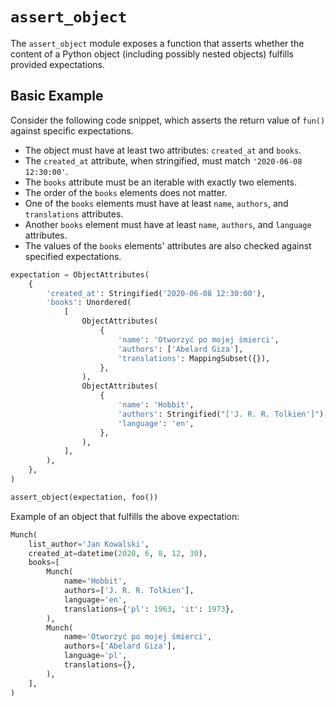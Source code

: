 # `assert_object`

The `assert_object` module exposes a function that asserts whether the content of a Python object (including possibly nested objects) fulfills provided expectations.

## Basic Example

Consider the following code snippet, which asserts the return value of `fun()` against specific expectations.

- The object must have at least two attributes: `created_at` and `books`.
- The `created_at` attribute, when stringified, must match `'2020-06-08 12:30:00'`.
- The `books` attribute must be an iterable with exactly two elements.
- The order of the `books` elements does not matter.
- One of the `books` elements must have at least `name`, `authors`, and `translations` attributes.
- Another `books` element must have at least `name`, `authors`, and `language` attributes.
- The values of the `books` elements' attributes are also checked against specified expectations.

```python
expectation = ObjectAttributes(
    {
        'created_at': Stringified('2020-06-08 12:30:00'),
        'books': Unordered(
            [
                ObjectAttributes(
                    {
                        'name': 'Otworzyć po mojej śmierci',
                        'authors': ['Abelard Giza'],
                        'translations': MappingSubset({}),
                    },
                ),
                ObjectAttributes(
                    {
                        'name': 'Hobbit',
                        'authors': Stringified("['J. R. R. Tolkien']"),
                        'language': 'en',
                    },
                ),
            ],
        ),
    },
)

assert_object(expectation, foo())
```

Example of an object that fulfills the above expectation:

```python
Munch(
    list_author='Jan Kowalski',
    created_at=datetime(2020, 6, 8, 12, 30),
    books=[
        Munch(
            name='Hobbit',
            authors=['J. R. R. Tolkien'],
            language='en',
            translations={'pl': 1963, 'it': 1973},
        ),
        Munch(
            name='Otworzyć po mojej śmierci',
            authors=['Abelard Giza'],
            language='pl',
            translations={},
        ),
    ],
)
```

